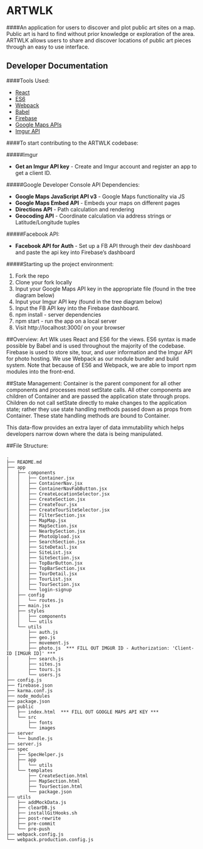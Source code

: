 # ARTWLK
####An application for users to discover and plot public art sites on a map.
Public art is hard to find without prior knowledge or exploration of the area. ARTWLK allows users to share and discover locations of public art pieces through an easy to use interface. 

## Developer Documentation

####Tools Used:
* [React](https://facebook.github.io/react/index.html)
* [ES6](https://github.com/lukehoban/es6features)
* [Webpack](https://webpack.github.io/)
* [Babel](https://babeljs.io/)
* [Firebase](https://www.firebase.com/)
* [Google Maps APIs](https://developers.google.com/maps/?hl=en/)
* [Imgur API](https://imgur.com/)

####To start contributing to the ARTWLK codebase:

#####Imgur
  * **Get an Imgur API key** - Create and Imgur account and register an app to get a client ID.

#####Google Developer Console API Dependencies:
  * **Google Maps JavaScript API v3** - Google Maps functionality via JS
  * **Google Maps Embed API** - Embeds your maps on different pages
  * **Directions API** - Path calculation and rendering
  * **Geocoding API** - Coordinate calculation via address strings or Latitude/Longitude tuples

#####Facebook API:
  * **Facebook API for Auth** - Set up a FB API through their dev dashboard and paste the api key into Firebase’s dashboard
  
#####Starting up the project environment:
  1. Fork the repo
  2. Clone your fork locally
  3. Input your Google Maps API key in the appropriate file (found in the tree diagram below)
  4. Input your Imgur API key (found in the tree diagram below)
  5. Input the FB API key into the Firebase dashboard.
  6. npm install - server dependencies
  7. npm start - run the app on a local server
  8. Visit http://localhost:3000/ on your browser

##Overview:
Art Wlk uses React and ES6 for the views. ES6 syntax is made possible by Babel and is used throughout the majority of the codebase. Firebase is used to store site, tour, and user information and the Imgur API for photo hosting. We use Webpack as our module bundler and build system. Note that because of ES6 and Webpack, we are able to import npm modules into the front-end.

##State Management:
Container is the parent component for all other components and processes most setState calls. All other components are children of Container and are passed the application state through props. Children do not call setState directly to make changes to the application state; rather they use state handling methods passed down as props from Container. These state handling methods are bound to Container.

This data-flow provides an extra layer of data immutability which helps developers narrow down where the data is being manipulated.

##File Structure:
```
.
├── README.md
├── app
│   ├── components
│   │   ├── Container.jsx
│   │   ├── ContainerNav.jsx
│   │   ├── ContainerNavFabButton.jsx
│   │   ├── CreateLocationSelector.jsx
│   │   ├── CreateSection.jsx
│   │   ├── CreateTour.jsx
│   │   ├── CreateTourSiteSelector.jsx
│   │   ├── FilterSection.jsx
│   │   ├── MapMap.jsx
│   │   ├── MapSection.jsx
│   │   ├── NearbySection.jsx
│   │   ├── PhotoUpload.jsx
│   │   ├── SearchSection.jsx
│   │   ├── SiteDetail.jsx
│   │   ├── SiteList.jsx
│   │   ├── SiteSection.jsx
│   │   ├── TopBarButton.jsx
│   │   ├── TopBarSection.jsx
│   │   ├── TourDetail.jsx
│   │   ├── TourList.jsx
│   │   ├── TourSection.jsx
│   │   └── login-signup
│   ├── config
│   │   └── routes.js
│   ├── main.jsx
│   ├── styles
│   │   ├── components
│   │   └── utils
│   └── utils
│       ├── auth.js
│       ├── geo.js
│       ├── movement.js
│       ├── photo.js  *** FILL OUT IMGUR ID - Authorization: 'Client-ID [IMGUR ID]' ***
│       ├── search.js
│       ├── sites.js
│       ├── tours.js
│       └── users.js
├── config.js
├── firebase.json
├── karma.conf.js
├── node_modules
├── package.json
├── public
│   ├── index.html  *** FILL OUT GOOGLE MAPS API KEY ***
│   └── src
│       ├── fonts
│       └── images
├── server
│   └── bundle.js
├── server.js
├── spec
│   ├── SpecHelper.js
│   ├── app
│   │   └── utils
│   └── templates
│       ├── CreateSection.html
│       ├── MapSection.html
│       ├── TourSection.html
│       └── package.json
├── utils
│   ├── addMockData.js
│   ├── clearDB.js
│   ├── installGitHooks.sh
│   ├── post-rewrite
│   ├── pre-commit
│   └── pre-push
├── webpack.config.js
└── webpack.production.config.js
```
